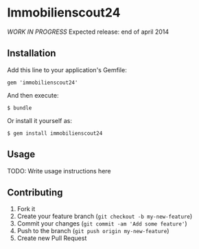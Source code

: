 # Immobilienscout24

*WORK IN PROGRESS*
Expected release: end of april 2014

## Installation

Add this line to your application's Gemfile:

    gem 'immobilienscout24'

And then execute:

    $ bundle

Or install it yourself as:

    $ gem install immobilienscout24

## Usage

TODO: Write usage instructions here

## Contributing

1. Fork it
2. Create your feature branch (`git checkout -b my-new-feature`)
3. Commit your changes (`git commit -am 'Add some feature'`)
4. Push to the branch (`git push origin my-new-feature`)
5. Create new Pull Request
